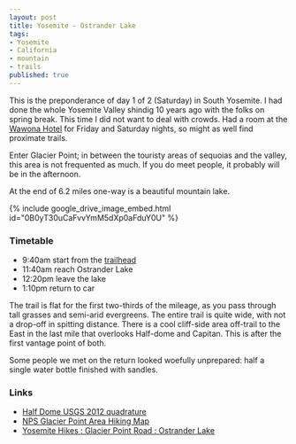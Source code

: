 ```yaml
---
layout: post
title: Yosemite - Ostrander Lake
tags:
- Yosemite
- California
- mountain
- trails
published: true
---
```

This is the preponderance of day 1 of 2 (Saturday) in South Yosemite.
I had done the whole Yosemite Valley shindig 10 years ago with the folks on spring break.
This time I did not want to deal with crowds. Had a room at the
[Wawona Hotel](http://www.yosemitepark.com/wawona-hotel.aspx)
for Friday and Saturday nights, so might as well find proximate trails.

Enter Glacier Point; in between the touristy areas of sequoias and the valley,
this area is not frequented as much. If you do meet people, it probably
will be in the afternoon.

At the end of 6.2 miles one-way is a beautiful mountain lake.

{% include google_drive_image_embed.html id="0B0yT30uCaFvvYmM5dXp0aFduY0U" %}


### Timetable ###
- 9:40am start from the
[trailhead](https://www.google.com/maps/@37.6670103,-119.6038974,105m/data=!3m1!1e3)
- 11:40am reach Ostrander Lake
- 12:20pm leave the lake
- 1:10pm return to car

The trail is flat for the first two-thirds of the mileage, as you pass through
tall grasses and semi-arid evergreens.
The entire trail is quite wide, with not a drop-off in spitting distance.
There is a cool cliff-side area off-trail to the East in the last mile that
overlooks Half-dome and Capitan. This is after the first vantage point of both.

Some people we met on the return looked woefully unprepared: half a single water bottle
finished with sandles.


### Links ###
- [Half Dome USGS 2012 quadrature](https://drive.google.com/file/d/0B0yT30uCaFvvZFVOUkhmWGZxSUk/view?usp=sharing)
- [NPS Glacier Point Area Hiking Map](https://drive.google.com/file/d/0B0yT30uCaFvvNnd3Y1Voem9tcFE/view?usp=sharing)
- [Yosemite Hikes : Glacier Point Road : Ostrander Lake](http://www.yosemitehikes.com/glacier-point-road/ostrander-lake/ostrander-lake.htm)
